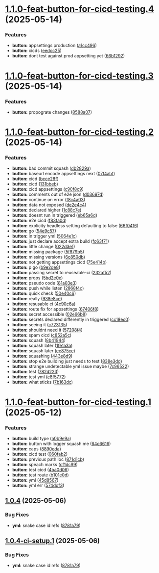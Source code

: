 # [1.1.0-feat-button-for-cicd-testing.4](https://github.com/TechnologyEnhancedLearning/TELBlazor/compare/v1.1.0-feat-button-for-cicd-testing.3...v1.1.0-feat-button-for-cicd-testing.4) (2025-05-14)


### Features

* **button:** appsettings production ([a1cc496](https://github.com/TechnologyEnhancedLearning/TELBlazor/commit/a1cc496d1c7f0bcb40fc730bdfa376d5f8957bed))
* **button:** cicds ([eedcc25](https://github.com/TechnologyEnhancedLearning/TELBlazor/commit/eedcc256b57966a3550e1bf8536d8c62dc915101))
* **button:** dont test against prod appsetting yet ([66b1292](https://github.com/TechnologyEnhancedLearning/TELBlazor/commit/66b1292efc5690f9c1ab6df7554eb5805481eb8b))

# [1.1.0-feat-button-for-cicd-testing.3](https://github.com/TechnologyEnhancedLearning/TELBlazor/compare/v1.1.0-feat-button-for-cicd-testing.2...v1.1.0-feat-button-for-cicd-testing.3) (2025-05-14)


### Features

* **button:** propograte changes ([8588a07](https://github.com/TechnologyEnhancedLearning/TELBlazor/commit/8588a0790241cd147c91290da2a6c339bf88408e))

# [1.1.0-feat-button-for-cicd-testing.2](https://github.com/TechnologyEnhancedLearning/TELBlazor/compare/v1.1.0-feat-button-for-cicd-testing.1...v1.1.0-feat-button-for-cicd-testing.2) (2025-05-14)


### Features

* **button:** bad commit squash ([db2829a](https://github.com/TechnologyEnhancedLearning/TELBlazor/commit/db2829aca9b3c416f033d04ceb90c950dfba3002))
* **button:** baseurl encode appsettings next ([07f4abf](https://github.com/TechnologyEnhancedLearning/TELBlazor/commit/07f4abf4e2af668c5fe4d2b80fb9615cdc99ab7f))
* **button:** cicd ([bcce28f](https://github.com/TechnologyEnhancedLearning/TELBlazor/commit/bcce28f2f2e4a39ac29ac26656ed9676215ea670))
* **button:** cicd ([131bbeb](https://github.com/TechnologyEnhancedLearning/TELBlazor/commit/131bbeb65557917b734c6a89319875ee087dd25b))
* **button:** cicd appsettings ([c90f8c9](https://github.com/TechnologyEnhancedLearning/TELBlazor/commit/c90f8c989ac97827cc86a2f6ea9d473961d38956))
* **button:** comments out of e2e json ([d03697d](https://github.com/TechnologyEnhancedLearning/TELBlazor/commit/d03697d32d3f97e946fc3522e251ca1310f804c9))
* **button:** continue on error ([f8c4a03](https://github.com/TechnologyEnhancedLearning/TELBlazor/commit/f8c4a037b215cd6d52793923f05b1a8332a03ee7))
* **button:** data not exposed ([de2e4c4](https://github.com/TechnologyEnhancedLearning/TELBlazor/commit/de2e4c4b56979f848b34fd6d3487a9c579de2413))
* **button:** declared higher ([1c88c7e](https://github.com/TechnologyEnhancedLearning/TELBlazor/commit/1c88c7e6a19834527e9c75201794ccd7c542b71f))
* **button:** doesnt run in triggered ([eb65a6d](https://github.com/TechnologyEnhancedLearning/TELBlazor/commit/eb65a6d84de9b206e36e890129d8bea761a298ab))
* **button:** e2e cicd ([f83fa0d](https://github.com/TechnologyEnhancedLearning/TELBlazor/commit/f83fa0d06cabdfe123f95bea5954f795982f6704))
* **button:** explicity headless setting defaulting to false ([66f0416](https://github.com/TechnologyEnhancedLearning/TELBlazor/commit/66f0416d2fff440fdf110102403f5bb372e322bc))
* **button:** go ([54e9c57](https://github.com/TechnologyEnhancedLearning/TELBlazor/commit/54e9c572095a8d37d46ae01519f7f63eea07bdae))
* **button:** in trigger yml ([5064e1c](https://github.com/TechnologyEnhancedLearning/TELBlazor/commit/5064e1ccbe3c204b31daf5722a6f1d049bbce346))
* **button:** just declare accept extra build ([fc63f71](https://github.com/TechnologyEnhancedLearning/TELBlazor/commit/fc63f71b9e65019664dcba13f254f6853fa713be))
* **button:** little change ([022d3e1](https://github.com/TechnologyEnhancedLearning/TELBlazor/commit/022d3e1161dc2d83befae58e8453b0be37aaddae))
* **button:** missing package ([5f879b5](https://github.com/TechnologyEnhancedLearning/TELBlazor/commit/5f879b5b0e94d18757c427a0f153d20f39864d93))
* **button:** missing versions ([6c850db](https://github.com/TechnologyEnhancedLearning/TELBlazor/commit/6c850db1a3953dea12d60fa58bb07c422ef7d443))
* **button:** not getting appsettings cicd ([75e414b](https://github.com/TechnologyEnhancedLearning/TELBlazor/commit/75e414b346d3ee66469d7f0c5f781aa378be3880))
* **button:** p go ([b9e2de8](https://github.com/TechnologyEnhancedLearning/TELBlazor/commit/b9e2de84c3bde301ac220738c157a1f58b8e0840))
* **button:** passing secret to reuseable-ci ([232af52](https://github.com/TechnologyEnhancedLearning/TELBlazor/commit/232af52519d8c5987f62b9eed88f000a00de7687))
* **button:** props ([5bd2e0e](https://github.com/TechnologyEnhancedLearning/TELBlazor/commit/5bd2e0e19668304fe357d51a28d41e03bf5405e2))
* **button:** pseudo code ([81a03e3](https://github.com/TechnologyEnhancedLearning/TELBlazor/commit/81a03e347e71f570c62113b764484b41462fe714))
* **button:** push while listen ([2868f4c](https://github.com/TechnologyEnhancedLearning/TELBlazor/commit/2868f4cf77b86a06898f83a09e9067f058ceeb65))
* **button:** quick check ([50e40c6](https://github.com/TechnologyEnhancedLearning/TELBlazor/commit/50e40c622581265d6f22e46f6a806c9220d1d6a3))
* **button:** really ([938e8ce](https://github.com/TechnologyEnhancedLearning/TELBlazor/commit/938e8ce53184a4e89d5273d6ea014f3910cafb42))
* **button:** resusable ci ([4c90c6a](https://github.com/TechnologyEnhancedLearning/TELBlazor/commit/4c90c6a47f707bee5acc17116b49de0c6ebc469b))
* **button:** route fix for appsettings ([67406f8](https://github.com/TechnologyEnhancedLearning/TELBlazor/commit/67406f87ac4f3c3951c811ab3929c38005fd23d6))
* **button:** secret accessible ([02e66b8](https://github.com/TechnologyEnhancedLearning/TELBlazor/commit/02e66b86c8f0c82b1638d658f3623e6b22069fe0))
* **button:** secrets declared differently in triggered ([cc18ec0](https://github.com/TechnologyEnhancedLearning/TELBlazor/commit/cc18ec018f8d0bdc916c6057dbe827d415e489c2))
* **button:** seeing it ([c723135](https://github.com/TechnologyEnhancedLearning/TELBlazor/commit/c723135af93ee3d86a7c73d62d5bab7321641213))
* **button:** shouldnt need it ([57208f4](https://github.com/TechnologyEnhancedLearning/TELBlazor/commit/57208f41e264beacfa5f3b541fb212a74e7bb55c))
* **button:** spam cicd ([c852a5c](https://github.com/TechnologyEnhancedLearning/TELBlazor/commit/c852a5cf4efcc1bdad83a3031551b490a18065c0))
* **button:** squash ([8b41944](https://github.com/TechnologyEnhancedLearning/TELBlazor/commit/8b419440b6e72e490d215aff50d881131a1e8ea6))
* **button:** squash later ([1fe1a3a](https://github.com/TechnologyEnhancedLearning/TELBlazor/commit/1fe1a3af7300c417a1a30770767fd895504aae61))
* **button:** squash later ([ee875ce](https://github.com/TechnologyEnhancedLearning/TELBlazor/commit/ee875ce01d061fab4056e0df918b25a71a27ac8f))
* **button:** squashing ([443e8d9](https://github.com/TechnologyEnhancedLearning/TELBlazor/commit/443e8d91288a671d6a0a192684e0405be5859a3f))
* **button:** stop e2e building just needs to test ([838e3dd](https://github.com/TechnologyEnhancedLearning/TELBlazor/commit/838e3dd79d3d59ba557b8fd522eb2de2f9dd0058))
* **button:** strange undetectable yml issue maybe ([7c96522](https://github.com/TechnologyEnhancedLearning/TELBlazor/commit/7c965220c79eee42f2fb75aef3c3f280eebe9574))
* **button:** test ([782d223](https://github.com/TechnologyEnhancedLearning/TELBlazor/commit/782d223d3723cfe2c1cb70153fcc8c110d9516f1))
* **button:** test yml ([c8f5772](https://github.com/TechnologyEnhancedLearning/TELBlazor/commit/c8f577269a4268371c0edfb2a364cbb8decf60ba))
* **button:** what sticks ([7b163dc](https://github.com/TechnologyEnhancedLearning/TELBlazor/commit/7b163dc22160b99fec53104b07d3ea36bc4cae05))

# [1.1.0-feat-button-for-cicd-testing.1](https://github.com/TechnologyEnhancedLearning/TELBlazor/compare/v1.0.4...v1.1.0-feat-button-for-cicd-testing.1) (2025-05-12)


### Features

* **button:** build type ([a0b9e9a](https://github.com/TechnologyEnhancedLearning/TELBlazor/commit/a0b9e9add1be8d0ee0b74b9e902ab3126e4bf6b4))
* **button:** button with logger squash me ([64c6616](https://github.com/TechnologyEnhancedLearning/TELBlazor/commit/64c66167398661e9eb823f153fd4615a2836b693))
* **button:** caps ([8890eda](https://github.com/TechnologyEnhancedLearning/TELBlazor/commit/8890edae9a0170107e3ac192de56e533690045ab))
* **button:** cicd test ([060fab2](https://github.com/TechnologyEnhancedLearning/TELBlazor/commit/060fab285f09038ef3c84405167fbfc438c99a8f))
* **button:** previous path loc ([871d1cb](https://github.com/TechnologyEnhancedLearning/TELBlazor/commit/871d1cb9b7805e6601a8cb1e1ffccfc999561c2b))
* **button:** speach marks ([cf1dc99](https://github.com/TechnologyEnhancedLearning/TELBlazor/commit/cf1dc9934e5e93420174ffd6106207fc41d295f4))
* **button:** test cicd ([4ba0d06](https://github.com/TechnologyEnhancedLearning/TELBlazor/commit/4ba0d067dafce2312de627f6c0f9fb0da6c518c7))
* **button:** test route ([b101e0d](https://github.com/TechnologyEnhancedLearning/TELBlazor/commit/b101e0d29bf724084a2512514dbbadc45c9288d1))
* **button:** yml ([45d8567](https://github.com/TechnologyEnhancedLearning/TELBlazor/commit/45d856729fa1d32d7b7127ac4f9dbe0ae5c1f3b1))
* **button:** yml err ([574ddf3](https://github.com/TechnologyEnhancedLearning/TELBlazor/commit/574ddf3b02115aadc096ee9c27cde13aef71a4fc))

## [1.0.4](https://github.com/TechnologyEnhancedLearning/TELBlazor/compare/v1.0.3...v1.0.4) (2025-05-06)


### Bug Fixes

* **yml:** snake case id refs ([8781a79](https://github.com/TechnologyEnhancedLearning/TELBlazor/commit/8781a79db4442eb2ab52821443fadb1c01276faa))

## [1.0.4-ci-setup.1](https://github.com/TechnologyEnhancedLearning/TELBlazor/compare/v1.0.3...v1.0.4-ci-setup.1) (2025-05-06)


### Bug Fixes

* **yml:** snake case id refs ([8781a79](https://github.com/TechnologyEnhancedLearning/TELBlazor/commit/8781a79db4442eb2ab52821443fadb1c01276faa))
